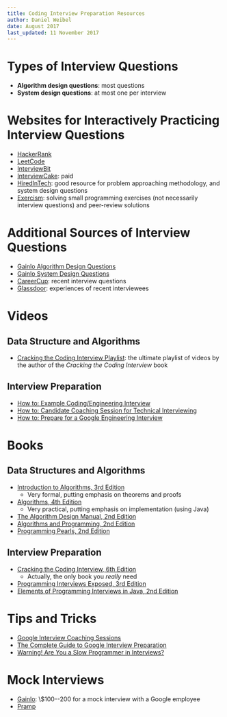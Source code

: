 ```yaml
---
title: Coding Interview Preparation Resources
author: Daniel Weibel
date: August 2017
last_updated: 11 November 2017
---
```



# Types of Interview Questions

- **Algorithm design questions**: most questions
- **System design questions**: at most one per interview

# Websites for Interactively Practicing Interview Questions

- [HackerRank](https://www.hackerrank.com/)
- [LeetCode](http://leetcode.com/)
- [InterviewBit](http://interviewbit.com/)
- [InterviewCake](https://www.interviewcake.com/): paid
- [HiredInTech](https://www.hiredintech.com/): good resource for problem approaching methodology, and system design questions
- [Exercism](http://exercism.io/): solving small programming exercises (not necessarily interview questions) and peer-review solutions

# Additional Sources of Interview Questions

- [Gainlo Algorithm Design Questions](http://blog.gainlo.co/index.php/category/coding-interview-questions/)
- [Gainlo System Design Questions](http://blog.gainlo.co/index.php/category/system-design-interview-questions/)
- [CareerCup](https://www.careercup.com/): recent interview questions
- [Glassdoor](https://www.glassdoor.com/index.htm): experiences of recent interviewees

# Videos

## Data Structure and Algorithms

- [Cracking the Coding Interview Playlist](https://www.youtube.com/playlist?list=PLX6IKgS15Ue02WDPRCmYKuZicQHit9kFt): the ultimate playlist of videos by the author of the *Cracking the Coding Interview* book

## Interview Preparation

- [How to: Example Coding/Engineering Interview](https://www.youtube.com/watch?v=XKu_SEDAykw&feature=em-subs_digest)
- [How to: Candidate Coaching Session for Technical Interviewing](https://www.youtube.com/watch?v=oWbUtlUhwa8)
- [How to: Prepare for a Google Engineering Interview](http://www.youtube.com/watch?v=ko-KkSmp-Lk)

# Books

## Data Structures and Algorithms

- [Introduction to Algorithms, 3rd Edition](https://www.amazon.com/Introduction-Algorithms-3rd-MIT-Press/dp/0262033844/ref=sr_1_1?s=books&ie=UTF8&qid=1503038523&sr=1-1&keywords=introduction+to+algorithms)
    - Very formal, putting emphasis on theorems and proofs
- [Algorithms, 4th Edition](https://www.amazon.com/Algorithms-4th-Robert-Sedgewick/dp/032157351X/ref=sr_1_1?ie=UTF8&qid=1504347900&sr=8-1&keywords=sedgewick+algorithms)
    - Very practical, putting emphasis on implementation (using Java)
- [The Algorithm Design Manual, 2nd Edition](https://www.amazon.com/Algorithm-Design-Manual-Steven-Skiena/dp/1848000693/ref=sr_1_1?s=books&ie=UTF8&qid=1503038167&sr=1-1&keywords=the+algorithm+design+manual)
- [Algorithms and Programming, 2nd Edition](https://www.amazon.com/Algorithms-Programming-Undergraduate-Mathematics-Technology/dp/1441917470/ref=sr_1_1?s=books&ie=UTF8&qid=1503045069&sr=1-1&keywords=Algorithms+and+programming)
- [Programming Pearls, 2nd Edition](https://www.amazon.com/Programming-Pearls-2nd-Jon-Bentley/dp/0201657880/ref=sr_1_1?s=books&ie=UTF8&qid=1503038430&sr=1-1&keywords=programming+pearls)

## Interview Preparation

- [Cracking the Coding Interview, 6th Edition](https://www.amazon.com/Cracking-Coding-Interview-Programming-Questions/dp/0984782850/ref=sr_1_1?ie=UTF8&qid=1503038135&sr=8-1&keywords=cracking+the+coding+interview)
    - Actually, the only book you *really* need
- [Programming Interviews Exposed, 3rd Edition](https://www.amazon.com/Programming-Interviews-Exposed-Secrets-Landing/dp/1118261364/ref=sr_1_1?s=books&ie=UTF8&qid=1503038314&sr=1-1&keywords=programming+interviews+exposed)
- [Elements of Programming Interviews in Java, 2nd Edition](https://www.amazon.com/Elements-Programming-Interviews-Java-Insiders/dp/1517671272/ref=sr_1_1?ie=UTF8&qid=1503722214&sr=8-1&keywords=elements+of+programming+interviews+in+java)


# Tips and Tricks

- [Google Interview Coaching Sessions](https://sites.google.com/site/coachingsessions1/home)
- [The Complete Guide to Google Interview Preparation](http://blog.gainlo.co/index.php/category/google-interview-preparation/)
- [Warning! Are You a Slow Programmer in Interviews?](http://blog.gainlo.co/index.php/2016/02/27/warning-are-you-a-slow-programmer-in-interviews/)


# Mock Interviews

- [Gainlo](http://www.gainlo.co/#!/): \\$100--200 for a mock interview with a Google employee
- [Pramp](https://www.pramp.com/#/)
